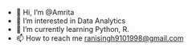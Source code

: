 - 👋 Hi, I’m @Amrita 
- 👀 I’m interested in Data Analytics
- 🌱 I’m currently learning Python, R.
- 📫 How to reach me ranisingh9101998@gmail.com

<!---
Aibye/Aibye is a ✨ special ✨ repository because its `README.md` (this file) appears on your GitHub profile.
You can click the Preview link to take a look at your changes.
--->
